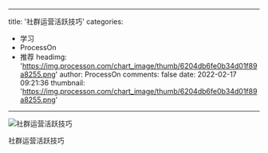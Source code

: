 
---
title: '社群运营活跃技巧'
categories: 
 - 学习
 - ProcessOn
 - 推荐
headimg: 'https://img.processon.com/chart_image/thumb/6204db6fe0b34d01f89a8255.png'
author: ProcessOn
comments: false
date: 2022-02-17 09:21:36
thumbnail: 'https://img.processon.com/chart_image/thumb/6204db6fe0b34d01f89a8255.png'
---

<div>   
<img class="thumb" alt="社群运营活跃技巧" src="https://img.processon.com/chart_image/thumb/6204db6fe0b34d01f89a8255.png" referrerpolicy="no-referrer">
<p>社群运营活跃技巧</p>  
</div>
            